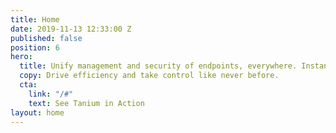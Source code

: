 ```yaml
---
title: Home
date: 2019-11-13 12:33:00 Z
published: false
position: 6
hero:
  title: Unify management and security of endpoints, everywhere. Instantly.
  copy: Drive efficiency and take control like never before.
  cta:
    link: "/#"
    text: See Tanium in Action
layout: home
---
```


